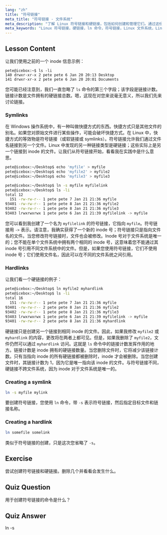 ```yaml
---
lang: "zh"
title: "符号链接"
meta_title: "符号链接 - 文件系统"
meta_description: "了解 Linux 符号链接和硬链接，包括如何创建和管理它们。通过这份适合初学者的指南，理解它们之间的区别和用例。"
meta_keywords: "Linux 符号链接，硬链接，ln 命令，符号链接，Linux 文件系统，Linux 教程，Linux 初学者"
---
```


## Lesson Content

让我们使用之前的一个 inode 信息示例：

```plaintext
pete@icebox:~$ ls -li
140 drwxr-xr-x 2 pete pete 6 Jan 20 20:13 Desktop
141 drwxr-xr-x 2 pete pete 6 Jan 20 20:01 Documents
```

您可能已经注意到，我们一直忽略了 `ls` 命令的第三个字段；该字段是链接计数。链接计数是文件拥有的硬链接总数。嗯，这现在对您来说毫无意义，所以我们先来讨论链接。

### Symlinks

在 Windows 操作系统中，有一种叫做快捷方式的东西。快捷方式只是其他文件的别名。如果您对原始文件进行某些操作，可能会破坏快捷方式。在 Linux 中，快捷方式的等效物是符号链接（或软链接或 symlinks）。符号链接允许我们通过文件名链接到另一个文件。Linux 中发现的另一种链接类型是硬链接；这些实际上是另一个链接到 inode 的文件。让我们从符号链接开始，看看我在实践中是什么意思。

```bash
pete@icebox:~/Desktop$ echo 'myfile' > myfile
pete@icebox:~/Desktop$ echo 'myfile2' > myfile2
pete@icebox:~/Desktop$ echo 'myfile3' > myfile3

pete@icebox:~/Desktop$ ln -s myfile myfilelink
pete@icebox:~/Desktop$ ls -li
total 12
  151 -rw-rw-r-- 1 pete pete 7 Jan 21 21:36 myfile
93401 -rw-rw-r-- 1 pete pete 8 Jan 21 21:36 myfile2
93402 -rw-rw-r-- 1 pete pete 8 Jan 21 21:36 myfile3
93403 lrwxrwxrwx 1 pete pete 6 Jan 21 21:39 myfilelink -> myfile
```

您可以看到我创建了一个名为 `myfilelink` 的符号链接，它指向 `myfile`。符号链接用 `->` 表示。请注意，我确实获得了一个新的 inode 号；符号链接只是指向文件名的文件。当您修改符号链接时，文件也会被修改。Inode 号对于文件系统是唯一的；您不能在单个文件系统中拥有两个相同的 inode 号，这意味着您不能通过其 inode 号引用不同文件系统中的文件。但是，如果您使用符号链接，它们不使用 inode 号；它们使用文件名，因此可以在不同的文件系统之间引用。

### Hardlinks

让我们看一个硬链接的例子：

```bash
pete@icebox:~/Desktop$ ln myfile2 myhardlink
pete@icebox:~/Desktop$ ls -li
total 16
  151 -rw-rw-r-- 1 pete pete 7 Jan 21 21:36 myfile
93401 -rw-rw-r-- 2 pete pete 8 Jan 21 21:36 myfile2
93402 -rw-rw-r-- 1 pete pete 8 Jan 21 21:36 myfile3
93403 lrwxrwxrwx 1 pete pete 6 Jan 21 21:39 myfilelink -> myfile
93401 -rw-rw-r-- 2 pete pete 8 Jan 21 21:36 myhardlink
```

硬链接只是创建另一个链接到相同 inode 的文件。因此，如果我修改 `myfile2` 或 `myhardlink` 的内容，更改将在两者上都可见。但是，如果我删除了 `myfile2`，文件仍然可以通过 `myhardlink` 访问。这就是 `ls` 命令中的链接计数发挥作用的地方。链接计数是 inode 拥有的硬链接数量。当您删除文件时，它将减少该链接计数。只有当指向 inode 的所有硬链接都被删除时，inode 才会被删除。当您创建文件时，其链接计数为 1，因为它是唯一指向该 inode 的文件。与符号链接不同，硬链接不跨文件系统，因为 inode 对于文件系统是唯一的。

### Creating a symlink

```bash
ln -s myfile mylink
```

要创建符号链接，您使用 `ln` 命令，带 `-s` 表示符号链接，然后指定目标文件和链接名称。

### Creating a hardlink

```bash
ln somefile somelink
```

类似于符号链接的创建，只是这次您省略了 `-s`。

## Exercise

尝试创建符号链接和硬链接。删除几个并看看会发生什么。

## Quiz Question

用于创建符号链接的命令是什么？

## Quiz Answer

ln -s
